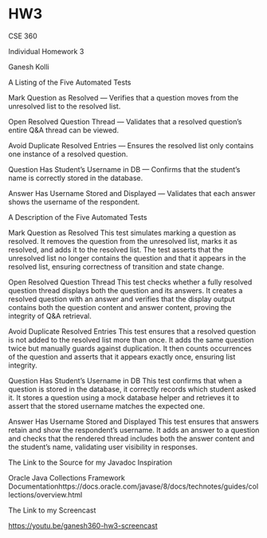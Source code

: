 # HW3

CSE 360

Individual Homework 3

Ganesh Kolli




A Listing of the Five Automated Tests

Mark Question as Resolved — Verifies that a question moves from the unresolved list to the resolved list.

Open Resolved Question Thread — Validates that a resolved question’s entire Q&A thread can be viewed.

Avoid Duplicate Resolved Entries — Ensures the resolved list only contains one instance of a resolved question.

Question Has Student’s Username in DB — Confirms that the student’s name is correctly stored in the database.

Answer Has Username Stored and Displayed — Validates that each answer shows the username of the respondent.



A Description of the Five Automated Tests

Mark Question as Resolved
This test simulates marking a question as resolved. It removes the question from the unresolved list, marks it as resolved, and adds it to the resolved list. The test asserts that the unresolved list no longer contains the question and that it appears in the resolved list, ensuring correctness of transition and state change.

Open Resolved Question Thread
This test checks whether a fully resolved question thread displays both the question and its answers. It creates a resolved question with an answer and verifies that the display output contains both the question content and answer content, proving the integrity of Q&A retrieval.

Avoid Duplicate Resolved Entries
This test ensures that a resolved question is not added to the resolved list more than once. It adds the same question twice but manually guards against duplication. It then counts occurrences of the question and asserts that it appears exactly once, ensuring list integrity.

Question Has Student’s Username in DB
This test confirms that when a question is stored in the database, it correctly records which student asked it. It stores a question using a mock database helper and retrieves it to assert that the stored username matches the expected one.

Answer Has Username Stored and Displayed
This test ensures that answers retain and show the respondent’s username. It adds an answer to a question and checks that the rendered thread includes both the answer content and the student’s name, validating user visibility in responses.

The Link to the Source for my Javadoc Inspiration

Oracle Java Collections Framework Documentationhttps://docs.oracle.com/javase/8/docs/technotes/guides/collections/overview.html



The Link to my Screencast

https://youtu.be/ganesh360-hw3-screencast
